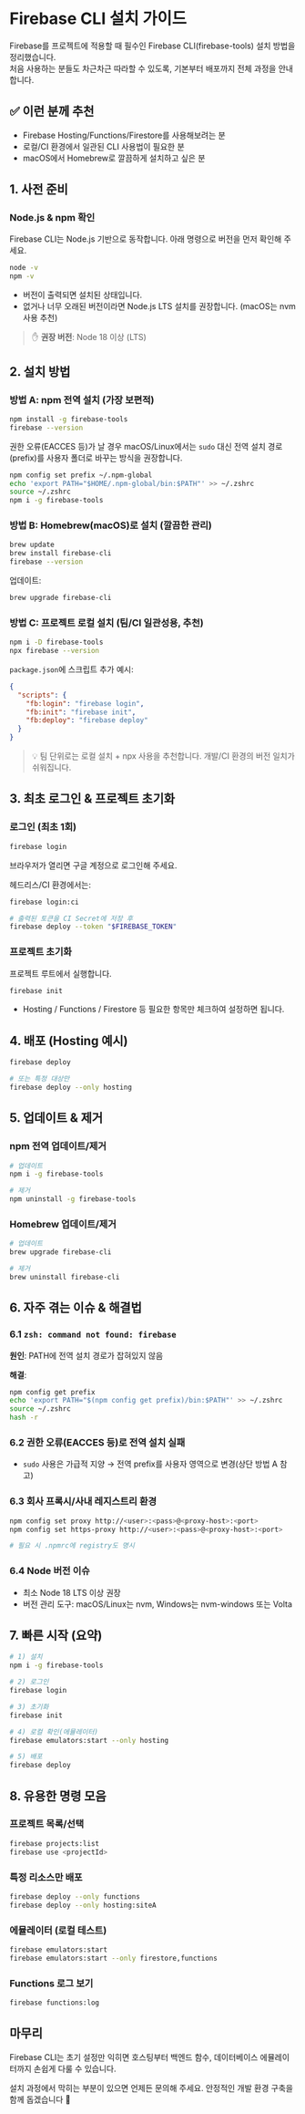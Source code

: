 # Firebase CLI 설치 가이드

Firebase를 프로젝트에 적용할 때 필수인 Firebase CLI(firebase-tools) 설치 방법을 정리했습니다.<br>
처음 사용하는 분들도 차근차근 따라할 수 있도록, 기본부터 배포까지 전체 과정을 안내합니다.

## ✅ 이런 분께 추천

- Firebase Hosting/Functions/Firestore를 사용해보려는 분
- 로컬/CI 환경에서 일관된 CLI 사용법이 필요한 분
- macOS에서 Homebrew로 깔끔하게 설치하고 싶은 분

## 1. 사전 준비

### Node.js & npm 확인

Firebase CLI는 Node.js 기반으로 동작합니다. 아래 명령으로 버전을 먼저 확인해 주세요.

```bash
node -v
npm -v
```

- 버전이 출력되면 설치된 상태입니다.
- 없거나 너무 오래된 버전이라면 Node.js LTS 설치를 권장합니다. (macOS는 nvm 사용 추천)

> ✋ **권장 버전**: Node 18 이상 (LTS)

## 2. 설치 방법

### 방법 A: npm 전역 설치 (가장 보편적)

```bash
npm install -g firebase-tools
firebase --version
```

권한 오류(EACCES 등)가 날 경우 macOS/Linux에서는 `sudo` 대신 전역 설치 경로(prefix)를 사용자 폴더로 바꾸는 방식을 권장합니다.

```bash
npm config set prefix ~/.npm-global
echo 'export PATH="$HOME/.npm-global/bin:$PATH"' >> ~/.zshrc
source ~/.zshrc
npm i -g firebase-tools
```

### 방법 B: Homebrew(macOS)로 설치 (깔끔한 관리)

```bash
brew update
brew install firebase-cli
firebase --version
```

업데이트:

```bash
brew upgrade firebase-cli
```

### 방법 C: 프로젝트 로컬 설치 (팀/CI 일관성용, 추천)

```bash
npm i -D firebase-tools
npx firebase --version
```

`package.json`에 스크립트 추가 예시:

```json
{
  "scripts": {
    "fb:login": "firebase login",
    "fb:init": "firebase init",
    "fb:deploy": "firebase deploy"
  }
}
```

> 💡 팀 단위로는 로컬 설치 + npx 사용을 추천합니다. 개발/CI 환경의 버전 일치가 쉬워집니다.

## 3. 최초 로그인 & 프로젝트 초기화

### 로그인 (최초 1회)

```bash
firebase login
```

브라우저가 열리면 구글 계정으로 로그인해 주세요.

헤드리스/CI 환경에서는:

```bash
firebase login:ci

# 출력된 토큰을 CI Secret에 저장 후
firebase deploy --token "$FIREBASE_TOKEN"
```

### 프로젝트 초기화

프로젝트 루트에서 실행합니다.

```bash
firebase init
```

- Hosting / Functions / Firestore 등 필요한 항목만 체크하여 설정하면 됩니다.

## 4. 배포 (Hosting 예시)

```bash
firebase deploy

# 또는 특정 대상만
firebase deploy --only hosting
```

## 5. 업데이트 & 제거

### npm 전역 업데이트/제거

```bash
# 업데이트
npm i -g firebase-tools

# 제거
npm uninstall -g firebase-tools
```

### Homebrew 업데이트/제거

```bash
# 업데이트
brew upgrade firebase-cli

# 제거
brew uninstall firebase-cli
```

## 6. 자주 겪는 이슈 & 해결법

### 6.1 `zsh: command not found: firebase`

**원인**: PATH에 전역 설치 경로가 잡혀있지 않음

**해결**:

```bash
npm config get prefix
echo 'export PATH="$(npm config get prefix)/bin:$PATH"' >> ~/.zshrc
source ~/.zshrc
hash -r
```

### 6.2 권한 오류(EACCES 등)로 전역 설치 실패

- `sudo` 사용은 가급적 지양 → 전역 prefix를 사용자 영역으로 변경(상단 방법 A 참고)

### 6.3 회사 프록시/사내 레지스트리 환경

```bash
npm config set proxy http://<user>:<pass>@<proxy-host>:<port>
npm config set https-proxy http://<user>:<pass>@<proxy-host>:<port>

# 필요 시 .npmrc에 registry도 명시
```

### 6.4 Node 버전 이슈

- 최소 Node 18 LTS 이상 권장
- 버전 관리 도구: macOS/Linux는 nvm, Windows는 nvm-windows 또는 Volta

## 7. 빠른 시작 (요약)

```bash
# 1) 설치
npm i -g firebase-tools

# 2) 로그인
firebase login

# 3) 초기화
firebase init

# 4) 로컬 확인(에뮬레이터)
firebase emulators:start --only hosting

# 5) 배포
firebase deploy
```

## 8. 유용한 명령 모음

### 프로젝트 목록/선택

```bash
firebase projects:list
firebase use <projectId>
```

### 특정 리소스만 배포

```bash
firebase deploy --only functions
firebase deploy --only hosting:siteA
```

### 에뮬레이터 (로컬 테스트)

```bash
firebase emulators:start
firebase emulators:start --only firestore,functions
```

### Functions 로그 보기

```bash
firebase functions:log
```

## 마무리

Firebase CLI는 초기 설정만 익히면 호스팅부터 백엔드 함수, 데이터베이스 에뮬레이터까지 손쉽게 다룰 수 있습니다.

설치 과정에서 막히는 부분이 있으면 언제든 문의해 주세요.
안정적인 개발 환경 구축을 함께 돕겠습니다 🙂
